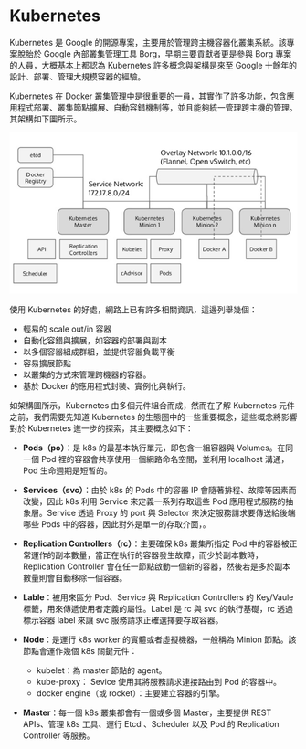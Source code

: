 # Kubernetes
Kubernetes 是 Google 的開源專案，主要用於管理跨主機容器化叢集系統。該專案脫胎於 Google 內部叢集管理工具 Borg，早期主要貢獻者更是參與 Borg 專案的人員，大概基本上都認為 Kubernetes 許多概念與架構是來至 Google 十餘年的設計、部署、管理大規模容器的經驗。

Kubernetes 在 Docker 叢集管理中是很重要的一員，其實作了許多功能，包含應用程式部署、叢集節點擴展、自動容錯機制等，並且能夠統一管理跨主機的管理。其架構如下圖所示。

![](images/kubernets-arch.png)

使用 Kubernetes 的好處，網路上已有許多相關資訊，這邊列舉幾個：
* 輕易的 scale out/in 容器
* 自動化容錯與擴展，如容器的部署與副本
* 以多個容器組成群組，並提供容器負載平衡
* 容易擴展節點
* 以叢集的方式來管理跨機器的容器。
* 基於 Docker 的應用程式封裝、實例化與執行。

如架構圖所示，Kubernetes 由多個元件組合而成，然而在了解 Kubernetes 元件之前，我們需要先知道 Kubernetes 的生態圈中的一些重要概念，這些概念將影響對於 Kubernetes 進一步的探索，其主要概念如下：
* **Pods（po）**：是 k8s 的最基本執行單元，即包含一組容器與 Volumes。在同一個 Pod 裡的容器會共享使用一個網路命名空間，並利用 localhost 溝通，Pod 生命週期是短暫的。

* **Services（svc）**：由於 k8s 的 Pods 中的容器 IP 會隨著排程、故障等因素而改變，因此 k8s 利用 Service 來定義一系列存取這些 Pod 應用程式服務的抽象層。Service 透過 Proxy 的 port 與 Selector 來決定服務請求要傳送給後端哪些 Pods 中的容器，因此對外是單一的存取介面，。

* **Replication Controllers（rc）**：主要確保 k8s 叢集所指定 Pod 中的容器被正常運作的副本數量，當正在執行的容器發生故障，而少於副本數時，Replication Controller 會在任一節點啟動一個新的容器，然後若是多於副本數量則會自動移除一個容器。

* **Lable**：被用來區分 Pod、Service 與 Replication Controllers 的 Key/Vaule 標籤，用來傳遞使用者定義的屬性。Label 是 rc 與 svc 的執行基礎，rc 透過標示容器 label 來讓 svc 服務請求正確選擇要存取容器。

* **Node**：是運行 k8s worker 的實體或者虛擬機器，一般稱為 Minion 節點。該節點會運作幾個 k8s 關鍵元件：
  * kubelet：為 master 節點的 agent。
  * kube-proxy： Sevice 使用其將服務請求連接路由到 Pod 的容器中。
  * docker engine（或 rocket）：主要建立容器的引擎。


* **Master**：每一個 k8s 叢集都會有一個或多個 Master，主要提供 REST APIs、管理 k8s 工具、運行 Etcd 、Scheduler 以及 Pod 的 Replication Controller 等服務。
